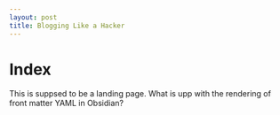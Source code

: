 ```yaml
---
layout: post
title: Blogging Like a Hacker
---
```

# Index

This is suppsed to be a landing page. What is upp with the rendering of front matter YAML in Obsidian?

